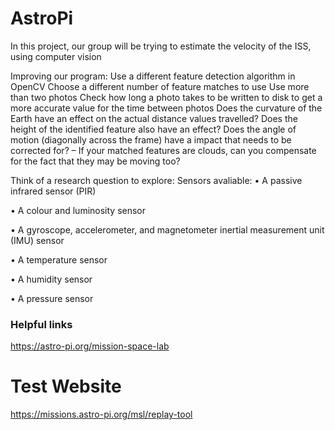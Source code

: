 # AstroPi
In this project, our group will be trying to estimate the velocity of the ISS, using computer vision 


Improving our program:
Use a different feature detection algorithm in OpenCV
Choose a different number of feature matches to use
Use more than two photos
Check how long a photo takes to be written to disk to get a more accurate value for the time between photos
Does the curvature of the Earth have an effect on the actual distance values travelled?
Does the height of the identified feature also have an effect?
Does the angle of motion (diagonally across the frame) have a impact that needs to be corrected for?
– If your matched features are clouds, can you compensate for the fact that they may be moving too?


Think of a research question to explore:
Sensors avaliable:
• A passive infrared sensor (PIR)

• A colour and luminosity sensor

• A gyroscope, accelerometer, and magnetometer inertial measurement unit (IMU) sensor

• A temperature sensor

• A humidity sensor

• A pressure sensor

### Helpful links 
https://astro-pi.org/mission-space-lab 

# Test Website

https://missions.astro-pi.org/msl/replay-tool
